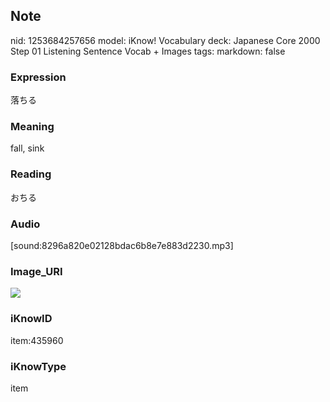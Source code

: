 ## Note
nid: 1253684257656
model: iKnow! Vocabulary
deck: Japanese Core 2000 Step 01 Listening Sentence Vocab + Images
tags: 
markdown: false

### Expression
落ちる

### Meaning
fall, sink

### Reading
おちる

### Audio
[sound:8296a820e02128bdac6b8e7e883d2230.mp3]

### Image_URI
<!DOCTYPE html>
<title></title>
<img src="677ae250e39bb9eb087b29ab19c9096d.jpg">



### iKnowID
item:435960

### iKnowType
item
